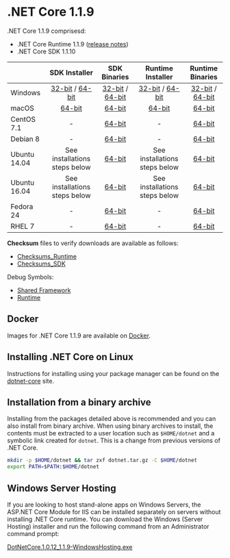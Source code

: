 # .NET Core 1.1.9

.NET Core 1.1.9 comprisesd:

* .NET Core Runtime 1.1.9 ([release notes](../1.1/1.1.9.md))
* .NET Core SDK 1.1.10

|         | SDK Installer                                         | SDK Binaries                                                         | Runtime Installer                                                  | Runtime Binaries                                                   |
| ------- | :---------------------------------------------------: | :-------------------------------------------------------------------:| :----------------------------------------------------------------: | :----------------------------------------------------------------: |
| Windows                 | [32-bit](https://download.microsoft.com/download/9/e/6/9e6e1700-f682-4e4c-9e02-583f102cb048/dotnet-dev-win-x86.1.1.10.exe) / [64-bit](https://download.microsoft.com/download/9/e/6/9e6e1700-f682-4e4c-9e02-583f102cb048/dotnet-dev-win-x64.1.1.10.exe)  | [32-bit](https://download.microsoft.com/download/9/e/6/9e6e1700-f682-4e4c-9e02-583f102cb048/dotnet-dev-win-x86.1.1.10.zip) / [64-bit](https://download.microsoft.com/download/9/e/6/9e6e1700-f682-4e4c-9e02-583f102cb048/dotnet-dev-win-x64.1.1.10.zip) | [32-bit](https://download.microsoft.com/download/3/7/f/37f3cf83-bed5-4ef1-bcd5-f24f7aef7c56/dotnet-win-x86.1.1.9.exe) / [64-bit](https://download.microsoft.com/download/3/7/f/37f3cf83-bed5-4ef1-bcd5-f24f7aef7c56/dotnet-win-x64.1.1.9.exe) | [32-bit](https://download.microsoft.com/download/3/7/f/37f3cf83-bed5-4ef1-bcd5-f24f7aef7c56/dotnet-win-x86.1.1.9.zip) / [64-bit](https://download.microsoft.com/download/3/7/f/37f3cf83-bed5-4ef1-bcd5-f24f7aef7c56/dotnet-win-x64.1.1.9.zip) |
| macOS                   | [64-bit](https://download.microsoft.com/download/9/e/6/9e6e1700-f682-4e4c-9e02-583f102cb048/dotnet-dev-osx-x64.1.1.10.pkg)  | [64-bit](https://download.microsoft.com/download/9/e/6/9e6e1700-f682-4e4c-9e02-583f102cb048/dotnet-dev-osx-x64.1.1.10.tar.gz)                          | [64-bit](https://download.microsoft.com/download/3/7/f/37f3cf83-bed5-4ef1-bcd5-f24f7aef7c56/dotnet-osx-x64.1.1.9.pkg) | [64-bit](https://download.microsoft.com/download/3/7/f/37f3cf83-bed5-4ef1-bcd5-f24f7aef7c56/dotnet-osx-x64.1.1.9.tar.gz) |
| CentOS 7.1              | -                                                         | [64-bit](https://download.microsoft.com/download/9/e/6/9e6e1700-f682-4e4c-9e02-583f102cb048/dotnet-dev-centos-x64.1.1.10.tar.gz)                          | - | [64-bit](https://download.microsoft.com/download/3/7/f/37f3cf83-bed5-4ef1-bcd5-f24f7aef7c56/dotnet-centos-x64.1.1.9.tar.gz) |
| Debian 8                | -                                                         | [64-bit](https://download.microsoft.com/download/9/e/6/9e6e1700-f682-4e4c-9e02-583f102cb048/dotnet-dev-debian-x64.1.1.10.tar.gz)                          | - | [64-bit](https://download.microsoft.com/download/3/7/f/37f3cf83-bed5-4ef1-bcd5-f24f7aef7c56/dotnet-debian-x64.1.1.9.tar.gz) |
| Ubuntu 14.04            | See installations steps below    | [64-bit](https://download.microsoft.com/download/9/e/6/9e6e1700-f682-4e4c-9e02-583f102cb048/dotnet-dev-ubuntu-x64.1.1.10.tar.gz)                          | See installations steps below  | [64-bit](https://download.microsoft.com/download/3/7/f/37f3cf83-bed5-4ef1-bcd5-f24f7aef7c56/dotnet-ubuntu-x64.1.1.9.tar.gz) |
| Ubuntu 16.04            | See installations steps below    | [64-bit](https://download.microsoft.com/download/9/e/6/9e6e1700-f682-4e4c-9e02-583f102cb048/dotnet-dev-ubuntu.16.04-x64.1.1.10.tar.gz)                          | See installations steps below  | [64-bit](https://download.microsoft.com/download/3/7/f/37f3cf83-bed5-4ef1-bcd5-f24f7aef7c56/dotnet-ubuntu.16.04-x64.1.1.9.tar.gz) |
| Fedora 24               | -                                                         | [64-bit](https://download.microsoft.com/download/9/e/6/9e6e1700-f682-4e4c-9e02-583f102cb048/dotnet-dev-fedora.24-x64.1.1.10.tar.gz)                          | - | [64-bit](https://download.microsoft.com/download/3/7/f/37f3cf83-bed5-4ef1-bcd5-f24f7aef7c56/dotnet-rhel-x64.1.1.9.tar.gz) |
| RHEL 7                  | -                                                         | [64-bit](https://download.microsoft.com/download/9/e/6/9e6e1700-f682-4e4c-9e02-583f102cb048/dotnet-dev-rhel-x64.1.1.10.tar.gz)                          | - | [64-bit](https://download.microsoft.com/download/3/7/f/37f3cf83-bed5-4ef1-bcd5-f24f7aef7c56/dotnet-rhel-x64.1.1.9.tar.gz) |

**Checksum** files to verify downloads are available as follows:

* [Checksums_Runtime](https://builds.dotnet.microsoft.com/dotnet/checksums/1.1.9-runtime-sha.txt)
* [Checksums_SDK](https://builds.dotnet.microsoft.com/dotnet/checksums/1.1.10-sdk-sha.txt)

Debug Symbols:

* [Shared Framework](https://download.microsoft.com/download/3/7/f/37f3cf83-bed5-4ef1-bcd5-f24f7aef7c56/corefx-1.1.9-symbols.zip)
* [Runtime](https://download.microsoft.com/download/3/7/f/37f3cf83-bed5-4ef1-bcd5-f24f7aef7c56/coreclr-1.1.9-symbols.zip)

## Docker

Images for .NET Core 1.1.9 are available on [Docker](https://hub.docker.com/r/microsoft/dotnet/).

## Installing .NET Core on Linux

Instructions for installing using your package manager can be found on the [dotnet-core](https://learn.microsoft.com/dotnet/core/install/linux) site.

## Installation from a binary archive

Installing from the packages detailed above is recommended and you can also install from binary archive. When using binary archives to install, the contents must be extracted to a user location such as `$HOME/dotnet` and a symbolic link created for `dotnet`. This is a change from previous versions of .NET Core.

```bash
mkdir -p $HOME/dotnet && tar zxf dotnet.tar.gz -C $HOME/dotnet
export PATH=$PATH:$HOME/dotnet
```

## Windows Server Hosting

If you are looking to host stand-alone apps on Windows Servers, the ASP.NET Core Module for IIS can be installed separately on servers without installing .NET Core runtime. You can download the Windows (Server Hosting) installer and run the following command from an Administrator command prompt:

[DotNetCore.1.0.12_1.1.9-WindowsHosting.exe](https://download.microsoft.com/download/3/7/f/37f3cf83-bed5-4ef1-bcd5-f24f7aef7c56/DotNetCore.1.0.12_1.1.9-WindowsHosting.exe)
